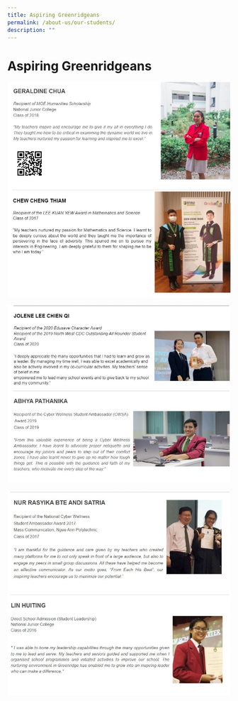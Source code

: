 ```yaml
---
title: Aspiring Greenridgeans
permalink: /about-us/our-students/
description: ""
---
```

# Aspiring Greenridgeans

![](/images/aspiring.jpg)

![](/images/aspiring1.jpg)

![](/images/aspiring2.jpg)